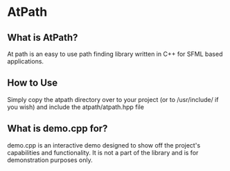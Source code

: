 # AtPath
## What is AtPath?
At path is an easy to use path finding library written in C++ for SFML based applications. 
## How to Use
Simply copy the atpath directory over to your project (or to /usr/include/ if you wish) and include the atpath/atpath.hpp file
## What is demo.cpp for?
demo.cpp is an interactive demo designed to show off the project's capabilities and functionality. It is not a part of the library and is for demonstration purposes only.